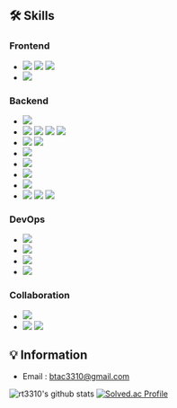 ## 🛠 Skills
### Frontend
- <img src="https://img.shields.io/badge/HTML-E34F26?style=flat-square&logo=html5&logoColor=white"/></a>
<img src="https://img.shields.io/badge/CSS-1572B6?style=flat-square&logo=css3&logoColor=white"/></a> 
<img src="https://img.shields.io/badge/Javascript-ffb13b?style=flat-square&logo=javascript&logoColor=black"/></a>
- <img src="https://img.shields.io/badge/React-61DAFB?style=flat-square&logo=React&logoColor=black"/></a>

### Backend
- <img src="https://img.shields.io/badge/Java-007396?style=flat-square&logo=Java&logoColor=white"/></a>
- <img src="https://img.shields.io/badge/Spring-6DB33F?style=flat-square&logo=Spring&logoColor=white"/></a>
<img src="https://img.shields.io/badge/SpringBoot-6DB33F?style=flat-square&logo=SpringBoot&logoColor=white"/></a>
<img src="https://img.shields.io/badge/SpringSecurity-6DB33F?style=flat-square&logo=SpringSecurity&logoColor=white"/></a>
<img src="https://img.shields.io/badge/SpringBatch-6DB33F?style=flat-square&logo=Spring&logoColor=white"/></a>
- <img src="https://img.shields.io/badge/JPA-007396?style=flat-square&logo=Java&logoColor=white"/></a>
<img src="https://img.shields.io/badge/Querydsl-007396?style=flat-square&logo=Java&logoColor=white"/></a>
- <img src="https://img.shields.io/badge/JUnit5-25A162?style=flat-square&logo=JUnit5&logoColor=white"/></a>
- <img src="https://img.shields.io/badge/Gradle-02303A?style=flat-square&logo=Gradle&logoColor=white"/></a>
- <img src="https://img.shields.io/badge/Tomcat-F8DC75?style=flat-square&logo=ApacheTomcat&logoColor=black"/></a>
- <img src="https://img.shields.io/badge/MySQL-4479A1?style=flat-square&logo=MySQL&logoColor=white"/></a>
- <img src="https://img.shields.io/badge/Eclipse-2C2255?style=flat-square&logo=EclipseIDE&logoColor=white"/></a>
<img src="https://img.shields.io/badge/IntelliJ-000000?style=flat-square&logo=IntelliJIDEA&logoColor=white"/></a>
<img src="https://img.shields.io/badge/VSCode-007ACC?style=flat-square&logo=VisualStudioCode&logoColor=white"/></a>

### DevOps
- <img src="https://img.shields.io/badge/NGINX-009639?style=flat-square&logo=NGINX&logoColor=white"/></a>
- <img src="https://img.shields.io/badge/Jenkins-D24939?style=flat-square&logo=Jenkins&logoColor=white"/></a>
- <img src="https://img.shields.io/badge/Docker-2496ED?style=flat-square&logo=Docker&logoColor=white"/></a>
- <img src="https://img.shields.io/badge/AWS-232F3E?style=flat-square&logo=AmazonAWS&logoColor=white"/></a>

### Collaboration
- <img src="https://img.shields.io/badge/Jira-0052CC?style=flat-square&logo=Jira&logoColor=white"/></a>
- <img src="https://img.shields.io/badge/Slack-4A154B?style=flat-square&logo=Slack&logoColor=white"/></a>
<img src="https://img.shields.io/badge/Notion-000000?style=flat-square&logo=Notion&logoColor=white"/></a>


## 💡 Information
- Email : btac3310@gmail.com

![rt3310's github stats](https://github-readme-stats.vercel.app/api?username=rt3310&show_icons=true&theme=merko)
[![Solved.ac Profile](http://mazassumnida.wtf/api/v2/generate_badge?boj=rt3310)](https://solved.ac/rt3310)

